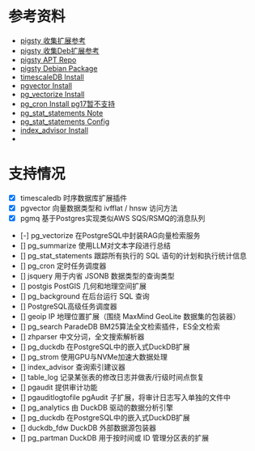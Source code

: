 # 参考资料
* [pigsty 收集扩展参考](https://pigsty.cc/zh/docs/pgext/list/)
* [pigsty 收集Deb扩展参考](https://pigsty.cc/zh/docs/pgext/list/deb/)
* [pigsty APT Repo](https://ext.pigsty.io/#/?id=apt-repo)
* [pigsty Debian Package](https://ext.pigsty.io/#/deb?id=postgresql-17)
* [timescaleDB Install](https://docs.timescale.com/self-hosted/latest/install/installation-linux/)
* [pgvector Install](https://github.com/pgvector/pgvector?tab=readme-ov-file#installation-notes---linux-and-mac)
* [pg_vectorize Install](https://github.com/tembo-io/pg_vectorize)
* [pg_cron Install pg17暂不支持](https://github.com/citusdata/pg_cron)
* [pg_stat_statements Note](https://www.postgresql.org/docs/current/pgstatstatements.html)
* [pg_stat_statements Config](https://www.postgresql.org/docs/current/pgstatstatements.html#PGSTATSTATEMENTS-PG-STAT-STATEMENTS-INFO)
* [index_advisor Install](https://github.com/supabase/index_advisor)
* []()
# 支持情况
- [X] timescaledb 时序数据库扩展插件
- [X] pgvector 向量数据类型和 ivfflat / hnsw 访问方法
- [X] pgmq 基于Postgres实现类似AWS SQS/RSMQ的消息队列
- [-] pg_vectorize 在PostgreSQL中封装RAG向量检索服务
- [] pg_summarize 使用LLM对文本字段进行总结
- [] pg_stat_statements 跟踪所有执行的 SQL 语句的计划和执行统计信息
- [] pg_cron 定时任务调度器
- [] jsquery 用于内省 JSONB 数据类型的查询类型
- [] postgis PostGIS 几何和地理空间扩展
- [] pg_background 在后台运行 SQL 查询
- [] PostgreSQL高级任务调度器
- [] geoip IP 地理位置扩展（围绕 MaxMind GeoLite 数据集的包装器）
- [] pg_search ParadeDB BM25算法全文检索插件，ES全文检索
- [] zhparser 中文分词，全文搜索解析器
- [] pg_duckdb 在PostgreSQL中的嵌入式DuckDB扩展
- [] pg_strom 使用GPU与NVMe加速大数据处理
- [] index_advisor 查询索引建议器
- [] table_log 记录某张表的修改日志并做表/行级时间点恢复
- [] pgaudit 提供审计功能
- [] pgauditlogtofile pgAudit 子扩展，将审计日志写入单独的文件中
- [] pg_analytics 由 DuckDB 驱动的数据分析引擎
- [] pg_duckdb 在PostgreSQL中的嵌入式DuckDB扩展
- [] duckdb_fdw DuckDB 外部数据源包装器
- [] pg_partman DuckDB 用于按时间或 ID 管理分区表的扩展

